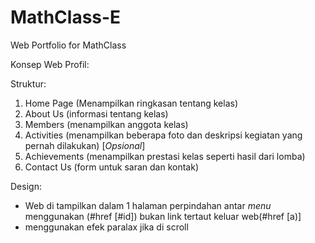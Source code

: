# MathClass-E
Web Portfolio for MathClass 

Konsep Web Profil:

Struktur: 
1. Home Page (Menampilkan ringkasan tentang kelas)
2. About Us (informasi tentang kelas)
3. Members (menampilkan anggota kelas)
4. Activities (menampilkan beberapa foto dan deskripsi kegiatan yang pernah dilakukan) [*Opsional*]
5. Achievements (menampilkan prestasi kelas seperti hasil dari lomba)
6. Contact Us (form untuk saran dan kontak)

Design:
- Web di tampilkan dalam 1 halaman perpindahan antar *menu* menggunakan (#href [#id]) bukan link tertaut keluar web(#href [a)]
- menggunakan efek paralax jika di scroll
